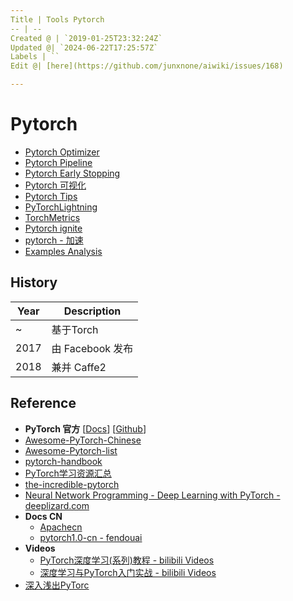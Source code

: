 ```yaml
---
Title | Tools Pytorch
-- | --
Created @ | `2019-01-25T23:32:24Z`
Updated @| `2024-06-22T17:25:57Z`
Labels | ``
Edit @| [here](https://github.com/junxnone/aiwiki/issues/168)

---
```

# Pytorch

- [Pytorch Optimizer](/Pytorch_Optimizer)
- [Pytorch Pipeline](/Pytorch_Pipeline)
- [Pytorch Early Stopping](/Pytorch_Early_Stopping)
- [Pytorch 可视化](/Pytorch_Visualization)
- [Pytorch Tips](/Pytorch_Tips)
- [PyTorchLightning](https://github.com/PyTorchLightning/pytorch-lightning)
- [TorchMetrics](https://torchmetrics.readthedocs.io/en/latest/)
- [Pytorch ignite](https://github.com/pytorch/ignite/)
- [pytorch - 加速](/Pytorch_加速)
- [Examples Analysis](https://github.com/junxnone/examples-1/issues/1)


## History

Year | Description
-- | --
~ | 基于Torch
2017 | 由 Facebook 发布
2018 | 兼并 Caffe2


## Reference 
- **PyTorch 官方** [[Docs](https://pytorch.org/)] [[Github](https://github.com/pytorch/pytorch)]
- [Awesome-PyTorch-Chinese](https://github.com/INTERMT/Awesome-PyTorch-Chinese)
- [Awesome-Pytorch-list](https://github.com/bharathgs/Awesome-pytorch-list)
- [pytorch-handbook](https://github.com/zergtant/pytorch-handbook)
- [PyTorch学习资源汇总](https://blog.csdn.net/fendouaini/article/details/89944199)
- [the-incredible-pytorch](https://github.com/ritchieng/the-incredible-pytorch)
- [Neural Network Programming - Deep Learning with PyTorch - deeplizard.com](https://deeplizard.com/learn/playlist/PLZbbT5o_s2xrfNyHZsM6ufI0iZENK9xgG)
- **Docs CN**
  - [Apachecn](https://pytorch.apachecn.org/)
  - [pytorch1.0-cn - fendouai](https://github.com/fendouai/pytorch1.0-cn)
- **Videos**
  - [PyTorch深度学习(系列)教程 - bilibili Videos](https://www.bilibili.com/video/av31914351/)
  - [深度学习与PyTorch入门实战 - bilibili Videos](https://www.bilibili.com/video/av49008640/)
- [深入浅出PyTorc](https://datawhalechina.github.io/thorough-pytorch/index.html)


